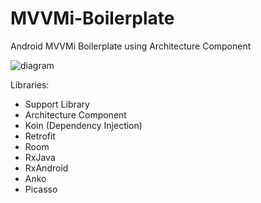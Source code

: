 # MVVMi-Boilerplate
Android MVVMi Boilerplate using Architecture Component

![diagram](https://github.com/RazibKani/MVVMi-Boilerplate/blob/master/android_mvvmi_diagram.png)

Libraries:
* Support Library
* Architecture Component
* Koin (Dependency Injection)
* Retrofit
* Room
* RxJava
* RxAndroid
* Anko
* Picasso
